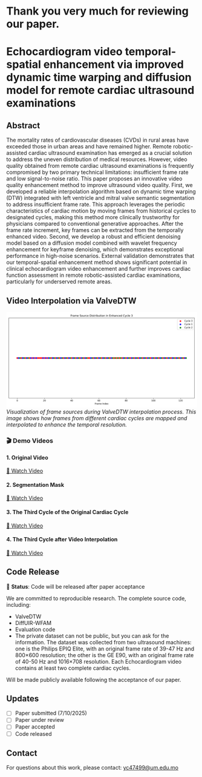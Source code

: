 # Thank you very much for reviewing our paper.
# Echocardiogram video temporal-spatial enhancement via improved dynamic time warping and diffusion model for remote cardiac ultrasound examinations
## Abstract
The mortality rates of cardiovascular diseases (CVDs) in rural areas have exceeded those in urban areas and have remained higher. Remote robotic-assisted cardiac ultrasound examination has emerged as a crucial solution to address the uneven distribution of medical resources. However, video quality obtained from remote cardiac ultrasound examinations is frequently compromised by two primary technical limitations: insufficient frame rate and low signal-to-noise ratio. This paper proposes an innovative video quality enhancement method to improve ultrasound video quality. First, we developed a reliable interpolation algorithm based on dynamic time warping (DTW) integrated with left ventricle and mitral valve semantic segmentation to address insufficient frame rate. This approach leverages the periodic characteristics of cardiac motion by moving frames from historical cycles to designated cycles, making this method more clinically trustworthy for physicians compared to conventional generative approaches. After the frame rate increment, key frames can be extracted from the temporally enhanced video. Second, we develop a robust and efficient denoising model based on a diffusion model combined with wavelet frequency enhancement for keyframe denoising, which demonstrates exceptional performance in high-noise scenarios.  External validation demonstrates that our temporal-spatial enhancement method shows significant potential in clinical echocardiogram video enhancement and further improves cardiac function assessment in remote robotic-assisted cardiac examinations, particularly for underserved remote areas.

## Video Interpolation via ValveDTW

![Frame Sources](P5LELS82_256x256_enhanced_cycle3_frame_sources.png)
*Visualization of frame sources during ValveDTW interpolation process. This image shows how frames from different cardiac cycles are mapped and interpolated to enhance the temporal resolution.*

### 🎬 Demo Videos

#### 1. Original Video
[🎥 Watch Video](https://drive.google.com/file/d/1STasmR8C_WdvBUsJVxdun5fYJlW3lpbV/view?usp=drive_link)  


#### 2. Segmentation Mask
[🎥 Watch Video](https://drive.google.com/file/d/1c9gp0JsVk9k6nzWEbQPCIAYQOKp3ikhW/view?usp=drive_link) 


#### 3. The Third Cycle of the Original Cardiac Cycle
[🎥 Watch Video](https://drive.google.com/file/d/1EOeH9y9GzvkV602ULjK5ghwzerPh-P7Z/view?usp=drive_link)  


#### 4. The Third Cycle after Video Interpolation
[🎥 Watch Video](https://drive.google.com/file/d/1Zg4Ed4LKDFLLLrlSMbSmsVwt0CP_GWzK/view?usp=drive_link)  



## Code Release
🔄 **Status**: Code will be released after paper acceptance

We are committed to reproducible research. The complete source code, including:
- ValveDTW
- DiffUIR-WFAM
- Evaluation code
- The private dataset can not be public, but you can ask for the information. The dataset was collected from two ultrasound machines: one is the Philips EPIQ Elite, with an original frame rate of 39-47 Hz and 800×600 resolution; the other is the GE E90, with an original frame rate of 40-50 Hz and 1016×708 resolution. Each Echocardiogram video contains at least two complete cardiac cycles.

Will be made publicly available following the acceptance of our paper.

## Updates
- [ ] Paper submitted (7/10/2025)
- [ ] Paper under review
- [ ] Paper accepted
- [ ] Code released

## Contact
For questions about this work, please contact: yc47499@um.edu.mo
